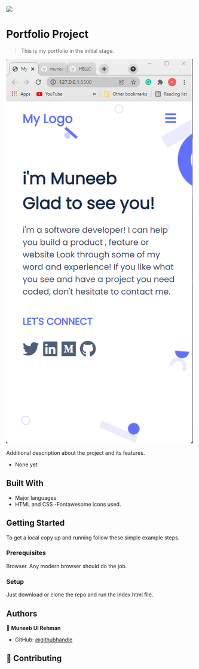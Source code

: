 ![](https://img.shields.io/badge/Microverse-blueviolet)

# Portfolio Project

> This is my portfolio in the initial stage.

![screenshot](./screenshot.png)

Additional description about the project and its features.
- None yet

## Built With

- Major languages
- HTML and CSS
-Fontawesome icons used.

## Getting Started

To get a local copy up and running follow these simple example steps.

### Prerequisites
Browser. Any modern browser should do the job.

### Setup
Just download or clone the repo and run the index.html file.


## Authors

👤 **Muneeb Ul Rehman**

- GitHub: [@githubhandle](https://github.com/muneebulrehman)

## 🤝 Contributing
